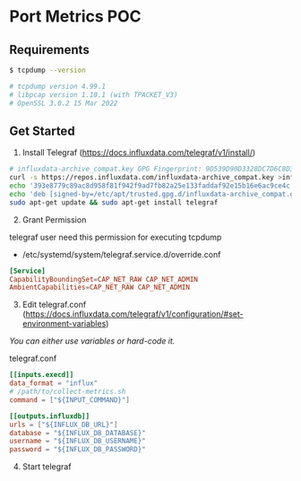 # Port Metrics POC

## Requirements

```bash
$ tcpdump --version

# tcpdump version 4.99.1
# libpcap version 1.10.1 (with TPACKET_V3)
# OpenSSL 3.0.2 15 Mar 2022
```

## Get Started

1. Install Telegraf (https://docs.influxdata.com/telegraf/v1/install/)

```bash
# influxdata-archive_compat.key GPG Fingerprint: 9D539D90D3328DC7D6C8D3B9D8FF8E1F7DF8B07E
curl -s https://repos.influxdata.com/influxdata-archive_compat.key >influxdata-archive_compat.key
echo '393e8779c89ac8d958f81f942f9ad7fb82a25e133faddaf92e15b16e6ac9ce4c influxdata-archive_compat.key' | sha256sum -c && cat influxdata-archive_compat.key | gpg --dearmor | sudo tee /etc/apt/trusted.gpg.d/influxdata-archive_compat.gpg >/dev/null
echo 'deb [signed-by=/etc/apt/trusted.gpg.d/influxdata-archive_compat.gpg] https://repos.influxdata.com/debian stable main' | sudo tee /etc/apt/sources.list.d/influxdata.list
sudo apt-get update && sudo apt-get install telegraf

```

2. Grant Permission

telegraf user need this permission for executing tcpdump

- /etc/systemd/system/telegraf.service.d/override.conf

```conf
[Service]
CapabilityBoundingSet=CAP_NET_RAW CAP_NET_ADMIN
AmbientCapabilities=CAP_NET_RAW CAP_NET_ADMIN
```

3. Edit telegraf.conf (https://docs.influxdata.com/telegraf/v1/configuration/#set-environment-variables)


_You can either use variables or hard-code it._

telegraf.conf
```toml
[[inputs.execd]]
data_format = "influx"
# /path/to/collect-metrics.sh
command = ["${INPUT_COMMAND}"]

[[outputs.influxdb]]
urls = ["${INFLUX_DB_URL}"]
database = "${INFLUX_DB_DATABASE}"
username = "${INFLUX_DB_USERNAME}"
password = "${INFLUX_DB_PASSWORD}"
```

4. Start telegraf
